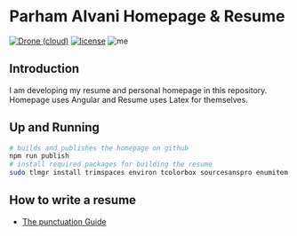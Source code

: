 # Parham Alvani Homepage & Resume
[![Drone (cloud)](https://img.shields.io/drone/build/1995parham/1995parham.github.io.svg?style=flat-square)](https://cloud.drone.io/1995parham/1995parham.github.io)
[![license](https://img.shields.io/github/license/1995parham/1995parham.github.io.svg?style=flat-square)]()
![me](https://img.shields.io/badge/me-parham-orange.svg?style=flat-square)


## Introduction

I am developing my resume and personal homepage in this repository.
Homepage uses Angular and Resume uses Latex for themselves.

## Up and Running

```sh
# builds and publishes the homepage on github
npm run publish
# install required packages for building the resume
sudo tlmgr install trimspaces environ tcolorbox sourcesanspro enumitem xifthen ifmtarg
```

## How to write a resume

- [The punctuation Guide](http://www.thepunctuationguide.com/index.html)
